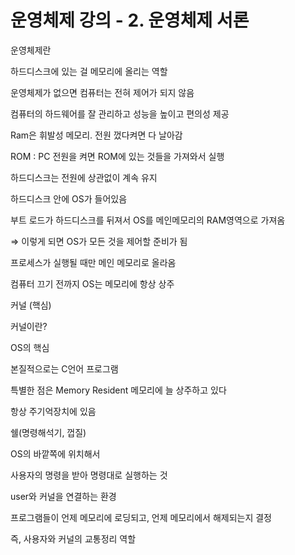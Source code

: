 # 운영체제 강의 - 2. 운영체제 서론

운영체제란

하드디스크에 있는 걸 메모리에 올리는 역할

운영체제가 없으면 컴퓨터는 전혀 제어가 되지 않음

컴퓨터의 하드웨어를 잘 관리하고 성능을 높이고 편의성 제공 

Ram은 휘발성 메모리. 전원 껐다켜면 다 날아감 

ROM : PC 전원을 켜면 ROM에 있는 것들을 가져와서 실행 

하드디스크는 전원에 상관없이 계속 유지 

하드디스크 안에 OS가 들어있음

부트 로드가 하드디스크를 뒤져서 OS를 메인메모리의 RAM영역으로 가져옴

⇒ 이렇게 되면 OS가 모든 것을 제어할 준비가 됨

프로세스가 실행될 때만 메인 메모리로 올라옴 

컴퓨터 끄기 전까지 OS는 메모리에 항상 상주 

커널 (핵심)

커널이란?

OS의 핵심 

본질적으로는 C언어 프로그램

특별한 점은 Memory Resident 메모리에 늘 상주하고 있다

항상 주기억장치에 있음

쉘(명령해석기, 껍질) 

OS의 바깥쪽에 위치해서

사용자의 명령을 받아 명령대로 실행하는 것 

user와 커널을 연결하는 환경

프로그램들이 언제 메모리에 로딩되고, 언제 메모리에서 해제되는지 결정

즉, 사용자와 커널의 교통정리 역할